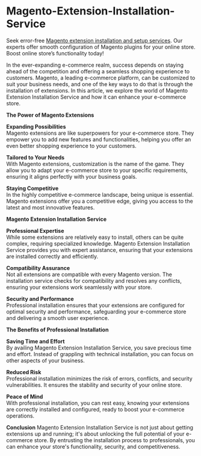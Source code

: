 # Magento-Extension-Installation-Service
Seek error-free [Magento extension installation and setup services](https://www.milople.com/magento-extension-installation-service.html). Our experts offer smooth configuration of Magento plugins for your online store. Boost online store’s functionality today!

In the ever-expanding e-commerce realm, success depends on staying ahead of the competition and offering a seamless shopping experience to customers. Magento, a leading e-commerce platform, can be customized to suit your business needs, and one of the key ways to do that is through the installation of extensions. In this article, we explore the world of Magento Extension Installation Service and how it can enhance your e-commerce store.

**The Power of Magento Extensions**

**Expanding Possibilities**  
Magento extensions are like superpowers for your e-commerce store. They empower you to add new features and functionalities, helping you offer an even better shopping experience to your customers.

**Tailored to Your Needs**  
With Magento extensions, customization is the name of the game. They allow you to adapt your e-commerce store to your specific requirements, ensuring it aligns perfectly with your business goals.

**Staying Competitive**  
In the highly competitive e-commerce landscape, being unique is essential. Magento extensions offer you a competitive edge, giving you access to the latest and most innovative features.

**Magento Extension Installation Service**

**Professional Expertise**  
While some extensions are relatively easy to install, others can be quite complex, requiring specialized knowledge. Magento Extension Installation Service provides you with expert assistance, ensuring that your extensions are installed correctly and efficiently.

**Compatibility Assurance**  
Not all extensions are compatible with every Magento version. The installation service checks for compatibility and resolves any conflicts, ensuring your extensions work seamlessly with your store.

**Security and Performance**  
Professional installation ensures that your extensions are configured for optimal security and performance, safeguarding your e-commerce store and delivering a smooth user experience.

**The Benefits of Professional Installation**

**Saving Time and Effort**  
By availing Magento Extension Installation Service, you save precious time and effort. Instead of grappling with technical installation, you can focus on other aspects of your business.

**Reduced Risk**  
Professional installation minimizes the risk of errors, conflicts, and security vulnerabilities. It ensures the stability and security of your online store.

**Peace of Mind**  
With professional installation, you can rest easy, knowing your extensions are correctly installed and configured, ready to boost your e-commerce operations.

**Conclusion**
Magento Extension Installation Service is not just about getting extensions up and running; it's about unlocking the full potential of your e-commerce store. By entrusting the installation process to professionals, you can enhance your store's functionality, security, and competitiveness.
